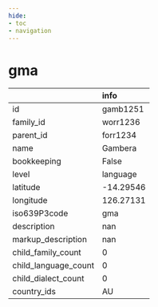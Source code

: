 ```yaml
---
hide:
- toc
- navigation
---
```

# gma
|                      | info      |
|:---------------------|:----------|
| id                   | gamb1251  |
| family_id            | worr1236  |
| parent_id            | forr1234  |
| name                 | Gambera   |
| bookkeeping          | False     |
| level                | language  |
| latitude             | -14.29546 |
| longitude            | 126.27131 |
| iso639P3code         | gma       |
| description          | nan       |
| markup_description   | nan       |
| child_family_count   | 0         |
| child_language_count | 0         |
| child_dialect_count  | 0         |
| country_ids          | AU        |
